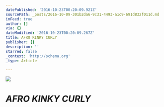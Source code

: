 ```yaml
---
datePublished: '2016-10-23T00:20:09.921Z'
sourcePath: _posts/2016-10-09-301b2da6-9c31-4493-a1c9-691d832f011d.md
inFeed: true
author: []
via: {}
dateModified: '2016-10-23T00:20:09.267Z'
title: AFRO KINKY CURLY
publisher: {}
description: ''
starred: false
_context: 'http://schema.org'
_type: Article

---
```

![](https://the-grid-user-content.s3-us-west-2.amazonaws.com/b69c59f7-ad7a-4a66-8611-889c42c1c541.png)

# _**AFRO KINKY CURLY**_